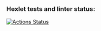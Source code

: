 ### Hexlet tests and linter status:
[![Actions Status](https://github.com/mrmelvin/java-project-78/workflows/hexlet-check/badge.svg)](https://github.com/mrmelvin/java-project-78/actions)